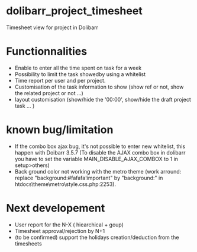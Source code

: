 # dolibarr_project_timesheet
Timesheet view for project in Dolibarr

# Functionnalities
- Enable to enter all the time spent on task for a week
- Possibility to limit the task showedby using a whitelist
- Time report per user and per project.
- Customisation of the task information to show (show ref or not, show the related project or not ...)
- layout customisation (show/hide the '00:00', show/hide the draft project task ... )

# known bug/limitation
- If the combo box ajax bug, it's not possible to enter new whitelist, this happen with Doibarr 3.5.7 (To disable the AJAX combo box in dolibarr you have to set the variable MAIN_DISABLE_AJAX_COMBOX to 1 in setup>others)
- Back ground color not working with the metro theme (work arround: replace "background:#fafafa!important" by "background:" in htdocs\theme\metro\style.css.php:2253).

# Next developement
- User report for the N-X ( hiearchical + goup) 
- Timesheet approval/rejection by N+1
- (to be confirmed) support the holidays creation/deduction from the timesheets
